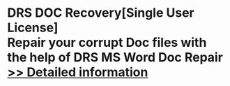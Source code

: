 # DRS DOC Recovery[Single User License]<br />Repair your corrupt Doc files with the help of DRS MS Word Doc Repair<br />[>> Detailed information](https://secure.shareit.com/shareit/product.html?productid=301010156&affiliateid=200057808)